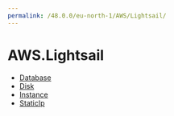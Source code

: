 ```yaml
---
permalink: /48.0.0/eu-north-1/AWS/Lightsail/
---
```


# AWS.Lightsail



* [Database](Database.md)
* [Disk](Disk.md)
* [Instance](Instance.md)
* [StaticIp](StaticIp.md)
